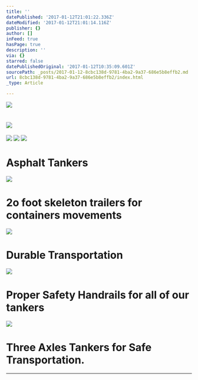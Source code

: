 ```yaml
---
title: ''
datePublished: '2017-01-12T21:01:22.336Z'
dateModified: '2017-01-12T21:01:14.116Z'
publisher: {}
author: []
inFeed: true
hasPage: true
description: ''
via: {}
starred: false
datePublishedOriginal: '2017-01-12T10:35:09.601Z'
sourcePath: _posts/2017-01-12-8cbc138d-9781-4ba2-9a37-686e5b8effb2.md
url: 8cbc138d-9781-4ba2-9a37-686e5b8effb2/index.html
_type: Article

---
```

![](https://imgflo.herokuapp.com/graph/2b2431f8e7ba7b0/f11624d65d16a1bfdfc99e5d8e4a0de9/croprotate.jpg?cropheight=2097&cropwidth=4176&degrees=0&input=https%3A%2F%2Fthe-grid-user-content.s3-us-west-2.amazonaws.com%2Fcdda9e19-c385-4b0f-94bf-a8bcf832bb0c.jpg&x=0&y=0)

# ![](https://the-grid-user-content.s3-us-west-2.amazonaws.com/431f3b2d-d6d3-476a-8e13-1053f377fa3c.jpg)
![](https://the-grid-user-content.s3-us-west-2.amazonaws.com/f00c27b0-38ed-4a75-9933-11b8f03636f5.jpg)
![](https://the-grid-user-content.s3-us-west-2.amazonaws.com/f90ae28a-34b4-4380-9cb2-407b4f1244dc.jpg)
![](https://the-grid-user-content.s3-us-west-2.amazonaws.com/37726c0f-eadb-47e8-93e1-726388c44481.jpg)

# Asphalt Tankers
![](https://the-grid-user-content.s3-us-west-2.amazonaws.com/d36fb454-92d4-4eb4-bc8c-b5d850a33bf7.jpg)

# 2o foot skeleton trailers for containers movements
![](https://the-grid-user-content.s3-us-west-2.amazonaws.com/f7253421-1b4e-49bb-b6b3-d5ae68647aee.jpg)

# Durable Transportation
![](https://the-grid-user-content.s3-us-west-2.amazonaws.com/3d16376f-71ac-4454-acd9-f9c5715524cf.jpg)

# Proper Safety Handrails for all of our tankers
![](https://the-grid-user-content.s3-us-west-2.amazonaws.com/30c8deca-096b-4829-bacb-577d7d277f4d.jpg)

# Three Axles Tankers for Safe Transportation.

---